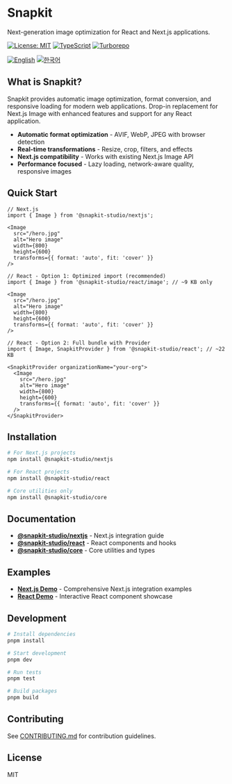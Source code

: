 # Snapkit

Next-generation image optimization for React and Next.js applications.

[![License: MIT](https://img.shields.io/badge/License-MIT-yellow.svg)](https://opensource.org/licenses/MIT)
[![TypeScript](https://img.shields.io/badge/%3C%2F%3E-TypeScript-%230074c1.svg)](http://www.typescriptlang.org/)
[![Turborepo](https://img.shields.io/badge/built%20with-Turborepo-blueviolet)](https://turbo.build/)

[![English](https://img.shields.io/badge/docs-English-blue)](./README.md) [![한국어](https://img.shields.io/badge/docs-한국어-blue)](./README-ko.md)

## What is Snapkit?

Snapkit provides automatic image optimization, format conversion, and responsive loading for modern web applications. Drop-in replacement for Next.js Image with enhanced features and support for any React application.

- **Automatic format optimization** - AVIF, WebP, JPEG with browser detection
- **Real-time transformations** - Resize, crop, filters, and effects
- **Next.js compatibility** - Works with existing Next.js Image API
- **Performance focused** - Lazy loading, network-aware quality, responsive images

## Quick Start

```tsx
// Next.js
import { Image } from '@snapkit-studio/nextjs';

<Image
  src="/hero.jpg"
  alt="Hero image"
  width={800}
  height={600}
  transforms={{ format: 'auto', fit: 'cover' }}
/>
```

```tsx
// React - Option 1: Optimized import (recommended)
import { Image } from '@snapkit-studio/react/image'; // ~9 KB only

<Image
  src="/hero.jpg"
  alt="Hero image"
  width={800}
  height={600}
  transforms={{ format: 'auto', fit: 'cover' }}
/>

// React - Option 2: Full bundle with Provider
import { Image, SnapkitProvider } from '@snapkit-studio/react'; // ~22 KB

<SnapkitProvider organizationName="your-org">
  <Image
    src="/hero.jpg"
    alt="Hero image"
    width={800}
    height={600}
    transforms={{ format: 'auto', fit: 'cover' }}
  />
</SnapkitProvider>
```

## Installation

```bash
# For Next.js projects
npm install @snapkit-studio/nextjs

# For React projects
npm install @snapkit-studio/react

# Core utilities only
npm install @snapkit-studio/core
```

## Documentation

- **[@snapkit-studio/nextjs](./packages/nextjs/README.md)** - Next.js integration guide
- **[@snapkit-studio/react](./packages/react/README.md)** - React components and hooks
- **[@snapkit-studio/core](./packages/core/README.md)** - Core utilities and types

## Examples

- **[Next.js Demo](./apps/nextjs-demo)** - Comprehensive Next.js integration examples
- **[React Demo](./apps/react-demo)** - Interactive React component showcase

## Development

```bash
# Install dependencies
pnpm install

# Start development
pnpm dev

# Run tests
pnpm test

# Build packages
pnpm build
```

## Contributing

See [CONTRIBUTING.md](./CONTRIBUTING.md) for contribution guidelines.

## License

MIT